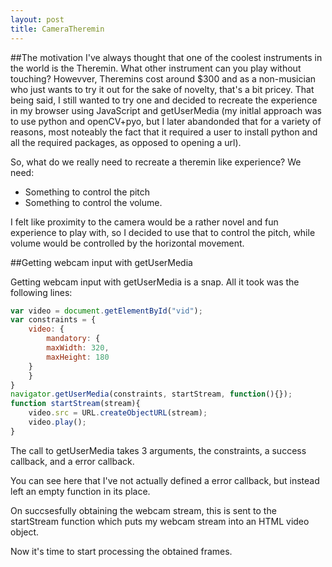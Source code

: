 ```yaml
---
layout: post
title: CameraTheremin 
---
```


##The motivation
I've always thought that one of the coolest instruments in the world is the Theremin. What other instrument can you play without touching? Howevver, Theremins cost around $300 and as a non-musician who just wants to try it out for the sake of novelty, that's a bit pricey. 
That being said, I still wanted to try one and decided to recreate the experience in my browser using JavaScript and getUserMedia (my initlal approach was to use python and openCV+pyo, but I later abandonded that for a variety of reasons, most noteably the fact that it required a user to install python and all the required packages, as opposed to opening a url).

So, what do we really need to recreate a theremin like experience? We need:

* Something to control the pitch
* Something to control the volume.

I felt like proximity to the camera would be a rather novel and fun experience to play with, so I decided to use that to control the pitch, while volume would be controlled by the horizontal movement.

##Getting webcam input with getUserMedia

Getting webcam input with getUserMedia is a snap. All it took was the following lines:

```javascript
var video = document.getElementById("vid");
var constraints = {
    video: {
        mandatory: {
	    maxWidth: 320,
	    maxHeight: 180
	}
    }
} 
navigator.getUserMedia(constraints, startStream, function(){});
function startStream(stream){
    video.src = URL.createObjectURL(stream);
    video.play();
}
```

The call to getUserMedia takes 3 arguments, the constraints, a success callback, and a error callback.

You can see here that I've not actually defined a error callback, but instead left an empty function in its place.

On succsesfully obtaining the webcam stream, this is sent to the startStream function which puts my webcam stream into an HTML video object.

Now it's time to start processing the obtained frames.



